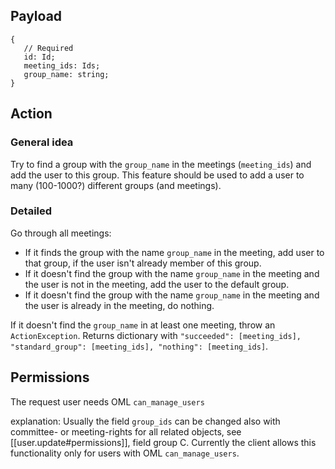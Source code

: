 ## Payload
```
{
   // Required
   id: Id;
   meeting_ids: Ids;
   group_name: string;
}
```

## Action
### General idea
Try to find a group with the `group_name` in the meetings (`meeting_ids`) and add the user to this group.
This feature should be used to add a user to many (100-1000?) different groups (and meetings).

### Detailed
Go through all meetings:

* If it finds the group with the name `group_name` in the meeting, add user to that group, if the user isn't already member of this group.
* If it doesn't find the group with the name `group_name` in the meeting and the user is not in the meeting, add the user to the default group.
* If it doesn't find the group with the name `group_name` in the meeting and the user is already in the meeting, do nothing.

If it doesn't find the `group_name` in at least one meeting, throw an `ActionException`.
Returns dictionary with `"succeeded": [meeting_ids], "standard_group": [meeting_ids], "nothing": [meeting_ids]`.

## Permissions
The request user needs OML `can_manage_users`

explanation: Usually the field `group_ids` can be changed also with committee- or meeting-rights for
all related objects, see [[user.update#permissions]], field group C. Currently the client allows
this functionality only for users with OML `can_manage_users`.
